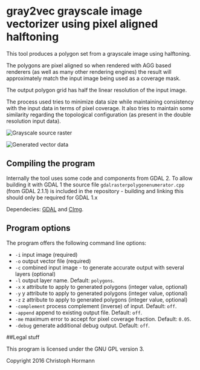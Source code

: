 
# gray2vec grayscale image vectorizer using pixel aligned halftoning

This tool produces a polygon set from a grayscale image using halftoning.

The polygons are pixel aligned so when rendered with AGG based renderers 
(as well as many other rendering engines) the result will approximately match 
the input image being used as a coverage mask.

The output polygon grid has half the linear resolution of the input image.

The process used tries to minimize data size while maintaining consistency 
with the input data in terms of pixel coverage.  It also tries to maintain 
some similarity regarding the topological configuration (as present in the double
resolution input data).

![Grayscale source raster](http://www.imagico.de/map/pict/sample_fractions.png)

![Generated vector data](http://www.imagico.de/map/pict/sample_vectorized.png)


## Compiling the program

Internally the tool uses some code and components from GDAL 2.  To allow 
building it with GDAL 1 the source file `gdalrasterpolygonenumerator.cpp`
(from GDAL 2.1.1) is included in the repository - building and linking this
should only be required for GDAL 1.x

Dependecies: [GDAL](http://gdal.org/) and [CImg](http://cimg.eu/).


## Program options

The program offers the following command line options:

* `-i` input image (required)
* `-o` output vector file (required)
* `-c` combined input image - to generate accurate output with several layers (optional)
* `-l` output layer name. Default: `polygons`.
* `-x` x attribute to apply to generated polygons (integer value, optional)
* `-y` y attribute to apply to generated polygons (integer value, optional)
* `-z` z attribute to apply to generated polygons (integer value, optional)
* `-complement` process complement (inverse) of input.  Default: `off`.
* `-append` append to existing output file.  Default: `off`.
* `-me` maximum error to accept for pixel coverage fraction.  Default: `0.05`.
* `-debug` generate additional debug output.  Default: `off`.


##Legal stuff

This program is licensed under the GNU GPL version 3.

Copyright 2016 Christoph Hormann
